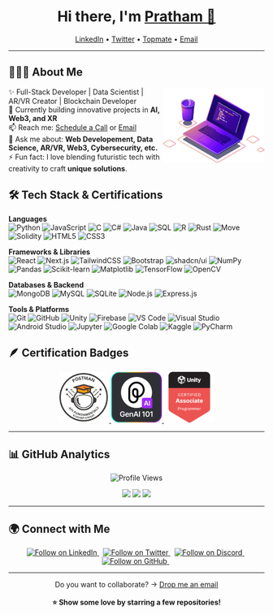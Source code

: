 <h1 align="center"> Hi there, I'm <a href="https://www.linkedin.com/in/pratham-vishwakarma">Pratham 👋</a> </h1>

<p align="center">
  <a href="https://www.linkedin.com/in/pratham-vishwakarma">LinkedIn</a> • 
  <a href="https://x.com/pratham1826">Twitter</a> •
  <a href="https://topmate.io/prathamvishwakarma">Topmate</a> •
  <a href="mailto:pratham.vishwakarma125940@gmail.com">Email</a>
</p>

---

## 👨🏻‍💻 About Me  
<img src="https://raw.githubusercontent.com/Pratham-Vishwakarma/Pratham-Vishwakarma/main/Assets/illustration.png" width="200px" align="right">  

✨ Full-Stack Developer | Data Scientist | AR/VR Creator | Blockchain Developer  
🌱 Currently building innovative projects in **AI, Web3, and XR**  
📫 Reach me: [Schedule a Call](https://topmate.io/prathamvishwakarma) or [Email](mailto:pratham.vishwakarma125940@gmail.com)  
💬 Ask me about: **Web Developement, Data Science, AR/VR, Web3, Cybersecurity, etc.**  
⚡ Fun fact: I love blending futuristic tech with creativity to craft **unique solutions**.  
 
## 🛠 Tech Stack & Certifications  

**Languages**  
![Python](https://img.shields.io/badge/-Python-437CAC?logo=python&logoColor=white&style=flat)
![JavaScript](https://img.shields.io/badge/-JavaScript-F7DF1E?logo=javascript&logoColor=black&style=flat)
![C](https://img.shields.io/badge/-C-00599C?logo=c&logoColor=white&style=flat)
![C#](https://img.shields.io/badge/-C%23-68217A?logo=csharp&logoColor=white&style=flat)
![Java](https://img.shields.io/badge/-Java-5382A1?logo=openjdk&logoColor=white&style=flat)
![SQL](https://img.shields.io/badge/-SQL-336791?logo=postgresql&logoColor=white&style=flat)
![R](https://img.shields.io/badge/-R-0E7ACE?logo=r&logoColor=white&style=flat)
![Rust](https://img.shields.io/badge/-Rust-000000?logo=rust&logoColor=white&style=flat)
![Move](https://img.shields.io/badge/-Move-FF2D20?logo=move&logoColor=white&style=flat)  
![Solidity](https://img.shields.io/badge/-Solidity-363636?logo=solidity&logoColor=white&style=flat)
![HTML5](https://img.shields.io/badge/-HTML5-DE5934?logo=HTML5&logoColor=white&style=flat)
![CSS3](https://img.shields.io/badge/-CSS3-2275B2?logo=CSS3&logoColor=white&style=flat)

**Frameworks & Libraries**  
![React](https://img.shields.io/badge/-React-61DAFB?logo=react&logoColor=black&style=flat)
![Next.js](https://img.shields.io/badge/-Next.js-000000?logo=next.js&logoColor=white&style=flat)
![TailwindCSS](https://img.shields.io/badge/-TailwindCSS-38B2AC?logo=tailwindcss&logoColor=white&style=flat)
![Bootstrap](https://img.shields.io/badge/-Bootstrap-7952B3?logo=bootstrap&logoColor=white&style=flat)
![shadcn/ui](https://img.shields.io/badge/-shadcn/ui-000000?logo=shadcnui&logoColor=white&style=flat)
![NumPy](https://img.shields.io/badge/-NumPy-013243?logo=numpy&logoColor=white&style=flat)
![Pandas](https://img.shields.io/badge/-Pandas-150455?logo=pandas&logoColor=white&style=flat)
![Scikit-learn](https://img.shields.io/badge/-Scikit--Learn-F7931E?logo=scikitlearn&logoColor=white&style=flat)
![Matplotlib](https://img.shields.io/badge/-Matplotlib-11557c?logo=plotly&logoColor=white&style=flat)
![TensorFlow](https://img.shields.io/badge/-TensorFlow-F78900?logo=tensorflow&logoColor=white&style=flat)
![OpenCV](https://img.shields.io/badge/-OpenCV-5C3EE8?logo=opencv&logoColor=white&style=flat)

**Databases & Backend**  
![MongoDB](https://img.shields.io/badge/-MongoDB-4EA94B?logo=mongodb&logoColor=white&style=flat)
![MySQL](https://img.shields.io/badge/-MySQL-00618A?logo=mysql&logoColor=white&style=flat)
![SQLite](https://img.shields.io/badge/-SQLite-07405E?logo=sqlite&logoColor=white&style=flat)
![Node.js](https://img.shields.io/badge/-Node.js-5FA04E?logo=node.js&logoColor=white&style=flat)
![Express.js](https://img.shields.io/badge/-Express.js-000000?logo=express&logoColor=white&style=flat)

**Tools & Platforms**  
![Git](https://img.shields.io/badge/-Git-F05032?logo=git&logoColor=white&style=flat)
![GitHub](https://img.shields.io/badge/-GitHub-181717?logo=github&logoColor=white&style=flat)
![Unity](https://img.shields.io/badge/-Unity-100000?logo=unity&logoColor=white&style=flat)
![Firebase](https://img.shields.io/badge/-Firebase-FFCA28?logo=firebase&logoColor=black&style=flat)
![VS Code](https://img.shields.io/badge/-VS%20Code-007ACC?logo=visualstudiocode&logoColor=white&style=flat)
![Visual Studio](https://img.shields.io/badge/-Visual%20Studio-5C2D91?logo=visualstudio&logoColor=white&style=flat)
![Android Studio](https://img.shields.io/badge/-Android%20Studio-3DDC84?logo=androidstudio&logoColor=white&style=flat)
![Jupyter](https://img.shields.io/badge/-Jupyter-F37626?logo=jupyter&logoColor=white&style=flat)
![Google Colab](https://img.shields.io/badge/-Google%20Colab-F9AB00?logo=googlecolab&logoColor=black&style=flat)
![Kaggle](https://img.shields.io/badge/-Kaggle-20BEFF?logo=kaggle&logoColor=white&style=flat)
![PyCharm](https://img.shields.io/badge/-PyCharm-21D789?logo=pycharm&logoColor=white&style=flat)

## 🪶 Certification Badges  

<p align="center">
  <a href="https://badgr.com/public/assertions/oxe7P240ScqDXFaOutu5ZA?identity__email=pratham.vishwakarma125940%40gmail.com">
    <img src="https://raw.githubusercontent.com/Pratham-Vishwakarma/Pratham-Vishwakarma/refs/heads/main/Assets/Postman.png" width="100px" />
  </a>
  <a href="https://badgr.com/public/assertions/Ere941NRTfi_wAJzfX1nlg?identity__email=pratham.vishwakarma125940%40gmail.com">
    <img src="https://raw.githubusercontent.com/Pratham-Vishwakarma/Pratham-Vishwakarma/refs/heads/main/Assets/Pieces.png" width="100px" />
  </a>
  <a href="https://www.credly.com/badges/6aecd4c5-5559-4695-983a-ff6d97cee480/public_url">
    <img src="https://raw.githubusercontent.com/Pratham-Vishwakarma/Pratham-Vishwakarma/refs/heads/main/Assets/UnityCertifiedAssociateProgrammer.png" width="100px" />
  </a>
</p>

---

## 📊 GitHub Analytics  

<p align="center">
  <!-- Profile Views -->
  <img src="https://komarev.com/ghpvc/?username=Pratham-Vishwakarma&label=Profile%20Views&color=blue&style=flat" alt="Profile Views" />  
</p>

<p align="center">
  <!-- GitHub Stats -->
  <img src="https://github-readme-stats.vercel.app/api?username=Pratham-Vishwakarma&show_icons=true&theme=tokyonight&hide_border=true" height="100" />  
  <img src="https://github-readme-streak-stats.herokuapp.com/?user=Pratham-Vishwakarma&theme=tokyonight&hide_border=true" height="100" />
  <!-- Top Languages -->
  <img src="https://github-readme-stats.vercel.app/api/top-langs/?username=Pratham-Vishwakarma&layout=compact&theme=tokyonight&hide_border=true" height="100" />  
</p>

---

## 🌍 Connect with Me  

<p align="center">
  <!-- LinkedIn -->
  <a href="https://www.linkedin.com/in/pratham-vishwakarma/">
    <img src="https://img.shields.io/badge/LinkedIn-Follow-blue?style=social&logo=linkedin" alt="Follow on LinkedIn"/>
  </a> &nbsp;

  <!-- Twitter -->
  <a href="https://x.com/pratham1826">
    <img src="https://img.shields.io/twitter/follow/pratham1826?label=Follow%20Me&style=social" alt="Follow on Twitter"/>
  </a> &nbsp;

  <!-- Discord -->
  <a href="https://discordapp.com/users/1208492909524025458">
    <img src="https://img.shields.io/badge/Discord-Follow-5865F2?style=social&logo=discord" alt="Follow on Discord"/>
  </a> &nbsp;

  <!-- GitHub -->
  <a href="https://github.com/Pratham-Vishwakarma">
    <img src="https://img.shields.io/github/followers/Pratham-Vishwakarma?style=social" alt="Follow on GitHub"/>
  </a> &nbsp;
</p>

---

<p align="center">
Do you want to collaborate? → <a href="mailto:pratham.vishwakarma125940@gmail.com">Drop me an email</a>  
<br><br>
<b>⭐ Show some love by starring a few repositories!</b>
</p>
